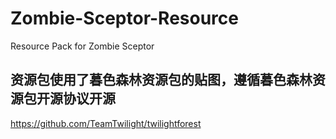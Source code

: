 # Zombie-Sceptor-Resource
Resource Pack for Zombie Sceptor

## 资源包使用了暮色森林资源包的贴图，遵循暮色森林资源包开源协议开源
https://github.com/TeamTwilight/twilightforest
